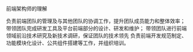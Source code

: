 前端架构师的理解

负责前端团队的管理及与其他团队的协调工作，提升团队成员能力和整体效率； 带领团队完成研发工具及平台前端部分的设计、研发和维护； 带领团队进行前端领域前沿技术研究及新技术调研，保证团队的技术领先 负责前端开发规范制定、功能模块化设计、公共组件搭建等工作，并组织培训。